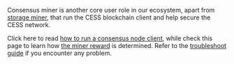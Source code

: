 Consensus miner is another core user role in our ecosystem, apart from [storage miner](../storage-node), that run the CESS blockchain client and help secure the CESS network.

Click here to read [how to run a consensus node client](./running.md), while check this page to learn how [the miner reward](./reward.md) is determined. Refer to the [troubleshoot guide](../storage-node/troubleshooting.md) if you encounter any problem.
